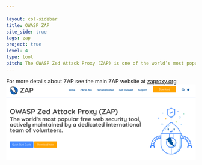 ```yaml
---

layout: col-sidebar
title: OWASP ZAP
site_side: true
tags: zap
project: true
level: 4
type: tool
pitch: The OWASP Zed Attack Proxy (ZAP) is one of the world’s most popular free security tools and is actively maintained by a dedicated international team of volunteers. Great for pentesters, devs, QA, and CI/CD integration. 
---
```


For more details about ZAP see the main ZAP website at [zaproxy.org](https://www.zaproxy.org) 
[![ZAP Website](assets/images/zap-website.png)](https://www.zaproxy.org)
